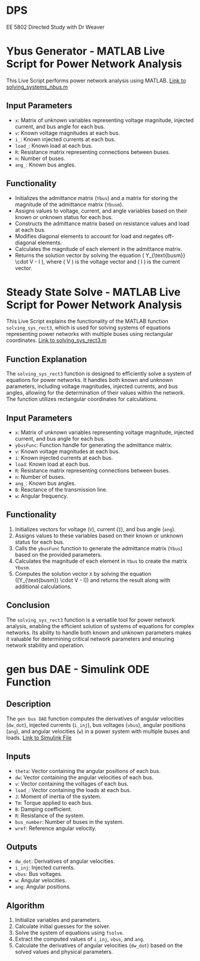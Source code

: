 # DPS
EE 5802 Directed Study with Dr Weaver

# Ybus Generator - MATLAB Live Script for Power Network Analysis

This Live Script performs power network analysis using MATLAB. [Link to solving_systems_nbus.m](https://raw.githubusercontent.com/jecordjotse/DPS/main/solving_systems_nbus.m)


## Input Parameters
- `x`: Matrix of unknown variables representing voltage magnitude, injected current, and bus angle for each bus.
- `v`: Known voltage magnitudes at each bus.
- `i_`: Known injected currents at each bus.
- `load_`: Known load at each bus.
- `R`: Resistance matrix representing connections between buses.
- `n`: Number of buses.
- `ang_`: Known bus angles.

## Functionality
- Initializes the admittance matrix (`Ybus`) and a matrix for storing the magnitude of the admittance matrix (`Ybusm`).
- Assigns values to voltage, current, and angle variables based on their known or unknown status for each bus.
- Constructs the admittance matrix based on resistance values and load at each bus.
- Modifies diagonal elements to account for load and negates off-diagonal elements.
- Calculates the magnitude of each element in the admittance matrix.
- Returns the solution vector by solving the equation \( Y_{\text{busm}} \cdot V - I \), where \( V \) is the voltage vector and \( I \) is the current vector.

# Steady State Solve - MATLAB Live Script for Power Network Analysis

This Live Script explains the functionality of the MATLAB function `solving_sys_rect3`, which is used for solving systems of equations representing power networks with multiple buses using rectangular coordinates. [Link to solving_sys_rect3.m]([https://raw.githubusercontent.com/username/repository/branch/path/to/solving_sys_rect3.mlx](https://raw.githubusercontent.com/jecordjotse/DPS/main/solving_sys_rect3.m))

## Function Explanation
The `solving_sys_rect3` function is designed to efficiently solve a system of equations for power networks. It handles both known and unknown parameters, including voltage magnitudes, injected currents, and bus angles, allowing for the determination of their values within the network. The function utilizes rectangular coordinates for calculations.

## Input Parameters
- `x`: Matrix of unknown variables representing voltage magnitude, injected current, and bus angle for each bus.
- `ybusFunc`: Function handle for generating the admittance matrix.
- `v`: Known voltage magnitudes at each bus.
- `i`: Known injected currents at each bus.
- `load`: Known load at each bus.
- `R`: Resistance matrix representing connections between buses.
- `n`: Number of buses.
- `ang_`: Known bus angles.
- `B`: Reactance of the transmission line.
- `w`: Angular frequency.

## Functionality
1. Initializes vectors for voltage (`V`), current (`I`), and bus angle (`ang`).
2. Assigns values to these variables based on their known or unknown status for each bus.
3. Calls the `ybusFunc` function to generate the admittance matrix (`Ybus`) based on the provided parameters.
4. Calculates the magnitude of each element in `Ybus` to create the matrix `Ybusm`.
5. Computes the solution vector `X` by solving the equation \([Y_{\text{busm}} \cdot V - I]\) and returns the result along with additional calculations.

## Conclusion
The `solving_sys_rect3` function is a versatile tool for power network analysis, enabling the efficient solution of systems of equations for complex networks. Its ability to handle both known and unknown parameters makes it valuable for determining critical network parameters and ensuring network stability and operation.

# gen bus DAE - Simulink ODE Function

## Description
The `gen bus DAE` function computes the derivatives of angular velocities (`dw_dot`), injected currents (`i_inj`), bus voltages (`vbus`), angular positions (`ang`), and angular velocities (`w`) in a power system with multiple buses and loads. [Link to Simulink File](https://github.com/jecordjotse/DPS/raw/main/nbus_dyna_angle_change_II.slx)

## Inputs
- `theta`: Vector containing the angular positions of each bus.
- `dw`: Vector containing the angular velocities of each bus.
- `v`: Vector containing the voltages of each bus.
- `load_`: Vector containing the loads at each bus.
- `J`: Moment of inertia of the system.
- `Tm`: Torque applied to each bus.
- `B`: Damping coefficient.
- `R`: Resistance of the system.
- `bus_number`: Number of buses in the system.
- `wref`: Reference angular velocity.

## Outputs
- `dw_dot`: Derivatives of angular velocities.
- `i_inj`: Injected currents.
- `vbus`: Bus voltages.
- `w`: Angular velocities.
- `ang`: Angular positions.

## Algorithm
1. Initialize variables and parameters.
2. Calculate initial guesses for the solver.
3. Solve the system of equations using `fsolve`.
4. Extract the computed values of `i_inj`, `vbus`, and `ang`.
5. Calculate the derivatives of angular velocities (`dw_dot`) based on the solved values and physical parameters.
